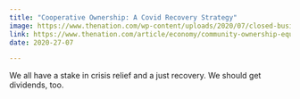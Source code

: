 ```yaml
---
title: "Cooperative Ownership: A Covid Recovery Strategy"
image: https://www.thenation.com/wp-content/uploads/2020/07/closed-business-nyc-gt-img.jpg?scale=896&compress=80
link: https://www.thenation.com/article/economy/community-ownership-equity-crowdfunding/
date: 2020-27-07

---
```

We all have a stake in crisis relief and a just recovery. We should get dividends, too.